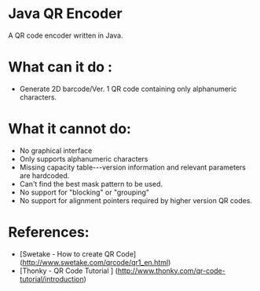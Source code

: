 # Java QR Encoder 

A QR code encoder written in Java. 

What can it do :
=================
 * Generate 2D barcode/Ver. 1 QR code containing only alphanumeric characters. 

What it cannot do:
================
  * No graphical interface 
  * Only supports alphanumeric characters
  * Missing capacity table---version information and relevant parameters are hardcoded. 
  * Can't find the best mask pattern to be used.
  * No support for "blocking" or "grouping"
  * No support for alignment pointers required by higher version QR codes.
  
References:
================
* [Swetake - How to create QR Code] (http://www.swetake.com/qrcode/qr1_en.html)
* [Thonky - QR Code Tutorial ] (http://www.thonky.com/qr-code-tutorial/introduction)
